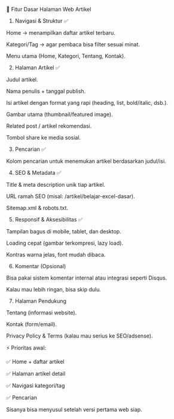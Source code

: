 🔑 Fitur Dasar Halaman Web Artikel
1. Navigasi & Struktur ✅

Home → menampilkan daftar artikel terbaru.

Kategori/Tag → agar pembaca bisa filter sesuai minat.

Menu utama (Home, Kategori, Tentang, Kontak).

2. Halaman Artikel ✅

Judul artikel.

Nama penulis + tanggal publish.

Isi artikel dengan format yang rapi (heading, list, bold/italic, dsb.).

Gambar utama (thumbnail/featured image).

Related post / artikel rekomendasi.

Tombol share ke media sosial.

3. Pencarian ✅

Kolom pencarian untuk menemukan artikel berdasarkan judul/isi.

4. SEO & Metadata ✅

Title & meta description unik tiap artikel.

URL ramah SEO (misal: /artikel/belajar-excel-dasar).

Sitemap.xml & robots.txt.

5. Responsif & Aksesibilitas ✅

Tampilan bagus di mobile, tablet, dan desktop.

Loading cepat (gambar terkompresi, lazy load).

Kontras warna jelas, font mudah dibaca.

6. Komentar (Opsional)

Bisa pakai sistem komentar internal atau integrasi seperti Disqus.

Kalau mau lebih ringan, bisa skip dulu.

7. Halaman Pendukung

Tentang (informasi website).

Kontak (form/email).

Privacy Policy & Terms (kalau mau serius ke SEO/adsense).

⚡ Prioritas awal:

✅ Home + daftar artikel

✅ Halaman artikel detail

✅ Navigasi kategori/tag

✅ Pencarian

Sisanya bisa menyusul setelah versi pertama web siap.